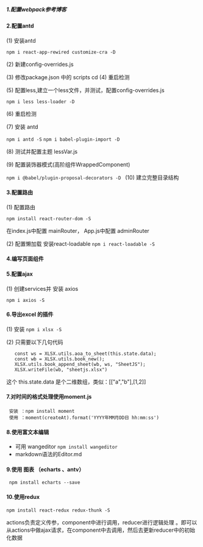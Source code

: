 ##### 1.配置webpack参考博客

#### 2.配置antd 

(1) 安装antd

 `npm i react-app-rewired customize-cra -D`

(2) 新建config-overrides.js

(3) 修改package.json 中的 scripts
cd
(4) 重启检测

(5) 配置less,建立一个less文件，并测试，配置config-overrides.js

`npm i less less-loader -D`

(6) 重启检测

(7) 安装 antd

`npm i antd -S`
`npm i babel-plugin-import -D`

(8) 测试并配置主题 lessVar.js 

(9) 配置装饰器模式(高阶组件WrappedComponent)

`npm i @babel/plugin-proposal-decorators -D
`
(10) 建立完整目录结构

#### 3.配置路由

(1) 配置路由

`npm install react-router-dom -S`

在index.js中配置 mainRouter，
App.js中配置 adminRouter


(2) 配置懒加载  安装react-loadable
`npm i react-loadable -S`

#### 4.编写页面组件


#### 5.配置ajax
 (1) 创建services并 安装 axios
 
 `npm i axios -S`
 
#### 6.导出excel 的插件
   (1) 安装 `npm i xlsx -S`
   
   (2) 只需要以下几句代码
   ```
      const ws = XLSX.utils.aoa_to_sheet(this.state.data);
      const wb = XLSX.utils.book_new();
      XLSX.utils.book_append_sheet(wb, ws, "SheetJS");
      XLSX.writeFile(wb, "sheetjs.xlsx")
   ```
   这个 this.state.data 是个二维数组，类似：[["a","b"],[1,2]]
#### 7.对时间的格式处理使用moment.js
    
     安装 ：npm install moment
     使用 ：moment(createAt).format('YYYY年MM月DD日 hh:mm:ss')
#### 8.使用富文本编辑
   - 可用 wangeditor
    `npm install wangeditor`  
   - markdown语法的Editor.md
    
#### 9.使用 图表 （echarts 、antv）
     npm install echarts --save
     
#### 10.使用redux
`npm install react-redux redux-thunk -S`

actions负责定义传参，component中进行调用，reducer进行逻辑处理
。即可以从actions中做ajax请求，在component中去调用，然后去更新reducer中的初始化数据